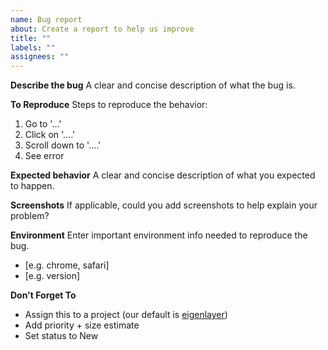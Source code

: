 ```yaml
---
name: Bug report
about: Create a report to help us improve
title: ""
labels: ""
assignees: ""
---
```


**Describe the bug**
A clear and concise description of what the bug is.

**To Reproduce**
Steps to reproduce the behavior:

1. Go to '...'
2. Click on '....'
3. Scroll down to '....'
4. See error

**Expected behavior**
A clear and concise description of what you expected to happen.

**Screenshots**
If applicable, could you add screenshots to help explain your problem?

**Environment**
Enter important environment info needed to reproduce the bug.

- [e.g. chrome, safari]
- [e.g. version]

**Don't Forget To**

- Assign this to a project (our default is [eigenlayer](https://github.com/orgs/Layr-Labs/projects/3/))
- Add priority + size estimate
- Set status to New
